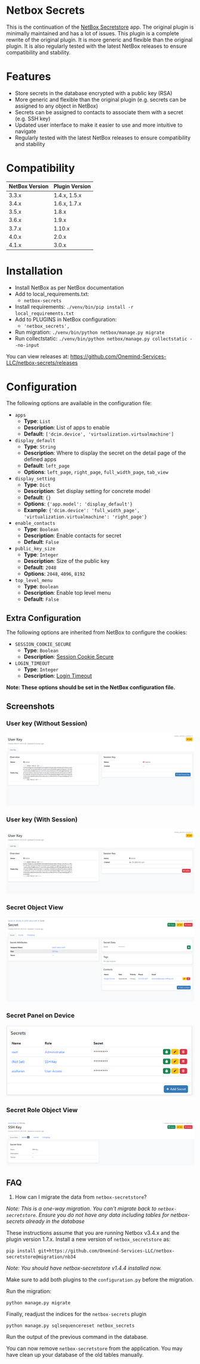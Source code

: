 # Netbox Secrets

This is the continuation of the [NetBox Secretstore](https://github.com/DanSheps/netbox-secretstore) app. The original plugin
is minimally maintained and has a lot of issues. This plugin is a complete rewrite of the original plugin. It is more generic
and flexible than the original plugin. It is also regularly tested with the latest NetBox releases to ensure compatibility
and stability.

# Features

* Store secrets in the database encrypted with a public key (RSA)
* More generic and flexible than the original plugin (e.g. secrets can be assigned to any object in NetBox)
* Secrets can be assigned to contacts to associate them with a secret (e.g. SSH key)
* Updated user interface to make it easier to use and more intuitive to navigate
* Regularly tested with the latest NetBox releases to ensure compatibility and stability

# Compatibility

| NetBox Version | Plugin Version |
|----------------|----------------|
| 3.3.x          | 1.4.x, 1.5.x   |
| 3.4.x          | 1.6.x, 1.7.x   |
| 3.5.x          | 1.8.x          |
| 3.6.x          | 1.9.x          |
| 3.7.x          | 1.10.x         |
| 4.0.x          | 2.0.x          |
| 4.1.x          | 3.0.x          |

# Installation

* Install NetBox as per NetBox documentation
* Add to local_requirements.txt:
  * `netbox-secrets`
* Install requirements: `./venv/bin/pip install -r local_requirements.txt`
* Add to PLUGINS in NetBox configuration:
  * `'netbox_secrets',`
* Run migration: `./venv/bin/python netbox/manage.py migrate`
* Run collectstatic: `./venv/bin/python netbox/manage.py collectstatic --no-input`

You can view releases at: https://github.com/Onemind-Services-LLC/netbox-secrets/releases

# Configuration

The following options are available in the configuration file:

- `apps`
  - __Type__: `List`
  - __Description__: List of apps to enable
  - __Default__: `['dcim.device', 'virtualization.virtualmachine']`
- `display_default`
  - __Type__: `String`
  - __Description__: Where to display the secret on the detail page of the defined apps
  - __Default__: `left_page`
  - __Options__: `left_page`, `right_page`, `full_width_page`, `tab_view`
- `display_setting`
  - __Type__: `Dict`
  - __Description__: Set display setting for concrete model
  - __Default__: `{}`
  - __Options__: `{'app.model': 'display_default'}`
  - __Example__: `{'dcim.device': 'full_width_page', 'virtualization.virtualmachine': 'right_page'}`
- `enable_contacts`
  - __Type__: `Boolean`
  - __Description__: Enable contacts for secret
  - __Default__: `False`
- `public_key_size`
  - __Type__: `Integer`
  - __Description__: Size of the public key
  - __Default__: `2048`
  - __Options__: `2048`, `4096`, `8192`
- `top_level_menu`
  - __Type__: `Boolean`
  - __Description__: Enable top level menu
  - __Default__: `False`

## Extra Configuration

The following options are inherited from NetBox to configure the cookies:

- `SESSION_COOKIE_SECURE`
  - __Type__: `Boolean`
  - __Description__: [Session Cookie Secure](https://docs.netbox.dev/en/stable/configuration/security/#session_cookie_secure)
- `LOGIN_TIMEOUT`
  - __Type__: `Integer`
  - __Description__: [Login Timeout](https://docs.netbox.dev/en/stable/configuration/security/#login_timeout)

__Note: These options should be set in the NetBox configuration file.__


## Screenshots

### User key (Without Session)

![user-key.png](./assets/user-key.png)

### User key (With Session)

![user-key-session.png](./assets/user-key-session.png)

### Secret Object View

![secret.png](./assets/secret.png)

### Secret Panel on Device

![secret-panel.png](./assets/secret-panel.png)

### Secret Role Object View

![role.png](./assets/role.png)

## FAQ

1. How can I migrate the data from `netbox-secretstore`?

_Note: This is a one-way migration. You can't migrate back to `netbox-secretstore`. Ensure you do not have any data including tables for netbox-secrets already in the database_

These instructions assume that you are running Netbox v3.4.x and the plugin version 1.7.x. Install a new version
of `netbox_secretstore` as:

```shell
pip install git+https://github.com/Onemind-Services-LLC/netbox-secretstore@migration/nb34
```

_Note: You should have netbox-secretstore v1.4.4 installed now._

Make sure to add both plugins to the `configuration.py` before the migration.

Run the migration:

```shell
python manage.py migrate
```

Finally, readjust the indices for the `netbox-secrets` plugin

```shell
python manage.py sqlsequencereset netbox_secrets
```

Run the output of the previous command in the database.

You can now remove `netbox-secretstore` from the application. You may have clean up your database of the old tables manually.
